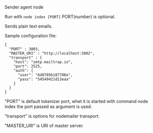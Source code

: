 Sender agent node

Run with `node index [PORT]` 
PORT(number) is optional.

Sends plain text emails.

Sample configuration file:

```
{
  "PORT" : 3003,
  "MASTER_URI" : "http://localhost:3002",
  "transport" : {
    "host": "smtp.mailtrap.io",
    "port": 2525,
    "auth": {
      "user": "6d8705b187786e",
      "pass": "54549421d13eaa"
    }
  }
}

```

"PORT" is default tokenizer port, whet it is started with command node index <PORT> the port passed as argument is used.

"transport" is options for nodemailer transport.

"MASTER_URI" is URI of master server.

